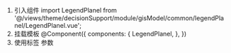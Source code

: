 1. 引入组件
import LegendPlanel from '@/views/theme/decisionSupport/module/gisModel/common/legendPlanel/LegendPlanel.vue';
2. 挂载模板
@Component({
  components: {
    LegendPlanel,
  },
})
3. 使用标签
<LegendPlanel></LegendPlanel>
参数
